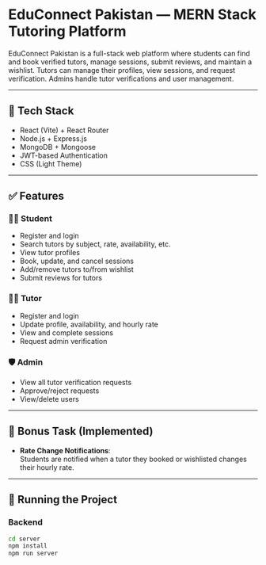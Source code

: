# EduConnect Pakistan — MERN Stack Tutoring Platform

EduConnect Pakistan is a full-stack web platform where students can find and book verified tutors, manage sessions, submit reviews, and maintain a wishlist. Tutors can manage their profiles, view sessions, and request verification. Admins handle tutor verifications and user management.

---

## 🚀 Tech Stack

- React (Vite) + React Router
- Node.js + Express.js
- MongoDB + Mongoose
- JWT-based Authentication
- CSS (Light Theme)

---

## ✅ Features

### 👨‍🎓 Student
- Register and login
- Search tutors by subject, rate, availability, etc.
- View tutor profiles
- Book, update, and cancel sessions
- Add/remove tutors to/from wishlist
- Submit reviews for tutors

### 👨‍🏫 Tutor
- Register and login
- Update profile, availability, and hourly rate
- View and complete sessions
- Request admin verification

### 🛡️ Admin
- View all tutor verification requests
- Approve/reject requests
- View/delete users

---

## 🎁 Bonus Task (Implemented)

- **Rate Change Notifications**:  
  Students are notified when a tutor they booked or wishlisted changes their hourly rate.

---

## 🧪 Running the Project

### Backend

```bash
cd server
npm install
npm run server

